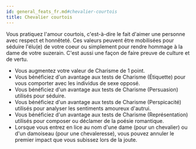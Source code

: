 ```yaml
---
id: general_feats_fr.md#chevalier-courtois
title: Chevalier courtois
---
```


Vous pratiquez l'amour courtois, c'est-à-dire le fait d'aimer une personne avec respect et honnêteté. Ces valeurs peuvent être mobilisées pour séduire l'élu(e) de votre coeur ou simplement pour rendre hommage à la dame de votre suzerain. C'est aussi une façon de faire preuve de culture et de vertu.

* Vous augmentez votre valeur de Charisme de 1 point.
* Vous bénéficiez d'un avantage aux tests de Charisme (Étiquette) pour vous comporter avec les individus de sexe opposé.
* Vous bénéficiez d'un avantage aux tests de Charisme (Persuasion) utilisés pour séduire.
* Vous bénéficiez d'un avantage aux tests de Charisme (Perspicacité) utilisés pour analyser les sentiments amoureux d'autrui.
* Vous bénéficiez d'un avantage aux tests de Charisme (Représentation) utilisés pour composer ou déclamer de la poésie romantique.
* Lorsque vous entrez en lice au nom d'une dame (pour un chevalier) ou d'un damoiseau (pour une chevaleresse), vous pouvez annuler le premier impact que vous subissez lors de la joute.


